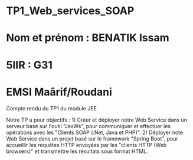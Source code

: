 # TP1_Web_services_SOAP
# Nom et prénom : BENATIK Issam
# 5IIR : G31
# EMSI Maârif/Roudani

Compte rendu du TP1 du module JEE

Notre TP a pour objectifs : 
        1) Créer et déployer notre Web Service dans un serveur basé sur l'outil "JaxWs", pour communiquer et effectuer les opérations avec les "Clients SOAP (.Net,                Java et PHP)".
        2) Déployer note Web Service dans un projet basé sur le framework "Spring Boot", pour accueillir les requêtes HTTP envoyées par les "clients HTTP (Web                    browsers)" et transmettre les résultats sous format HTML.
